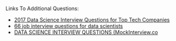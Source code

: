 Links To Additional Questions:

* [2017 Data Science Interview Questions for Top Tech Companies](https://www.dezyre.com/article/2016-data-science-interview-questions-for-top-tech-companies-/189)
* [66 job interview questions for data scientists](http://www.datasciencecentral.com/profiles/blogs/66-job-interview-questions-for-data-scientists)
* [DATA SCIENCE INTERVIEW QUESTIONS (MockInterview.co](http://mockinterview.co/index.php/mock-interview-data-science-questions/)
